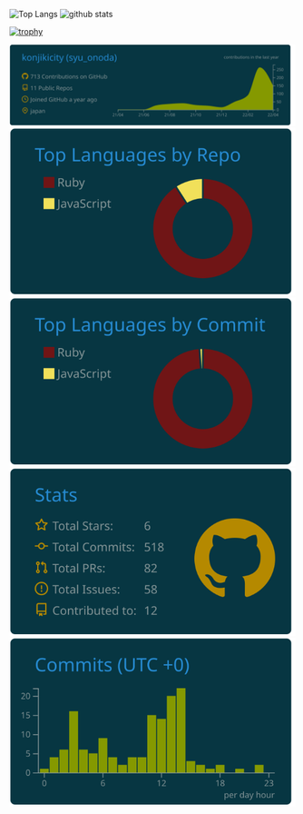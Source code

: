 <p align="left"> 
  <img alt="Top Langs" height="150px" src="https://github-readme-stats.vercel.app/api/top-langs/?username=konjikicity&layout=compact&show_icons=true&theme=onedark" />
  <img alt="github stats" height="150px" src="https://github-readme-stats.vercel.app/api?username=konjikicity&theme=onedark&show_icons=ture" />
</p>

[![trophy](https://github-profile-trophy.vercel.app/?username=konjikicity&theme=onedark&column=7
)](https://github.com/ryo-ma/github-profile-trophy)

[![](https://raw.githubusercontent.com/konjikicity/konjikicity/main/profile-summary-card-output/solarized_dark/0-profile-details.svg)](https://github.com/vn7n24fzkq/github-profile-summary-cards)
[![](https://raw.githubusercontent.com/konjikicity/konjikicity/main/profile-summary-card-output/solarized_dark/1-repos-per-language.svg)](https://github.com/vn7n24fzkq/github-profile-summary-cards) [![](https://raw.githubusercontent.com/konjikicity/konjikicity/main/profile-summary-card-output/solarized_dark/2-most-commit-language.svg)](https://github.com/vn7n24fzkq/github-profile-summary-cards)
[![](https://raw.githubusercontent.com/konjikicity/konjikicity/main/profile-summary-card-output/solarized_dark/3-stats.svg)](https://github.com/vn7n24fzkq/github-profile-summary-cards) [![](https://raw.githubusercontent.com/konjikicity/konjikicity/main/profile-summary-card-output/solarized_dark/4-productive-time.svg)](https://github.com/vn7n24fzkq/github-profile-summary-cards)
